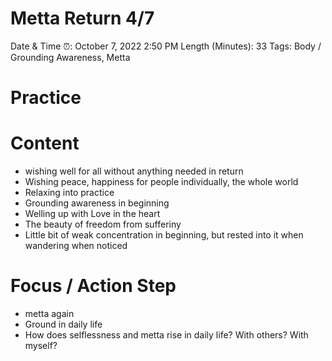 # Metta Return 4/7

Date & Time ⏰: October 7, 2022 2:50 PM
Length (Minutes): 33
Tags: Body / Grounding Awareness, Metta

# Practice

# Content

- wishing well for all without anything needed in return
- Wishing peace, happiness for people individually, the whole world
- Relaxing into practice
- Grounding awareness in beginning
- Welling up with Love in the heart
- The beauty of freedom from sufferiny
- Little bit of weak concentration in beginning, but rested into it when wandering when noticed

# Focus / Action Step

- metta again
- Ground in daily life
- How does selflessness and metta rise in daily life? With others? With myself?